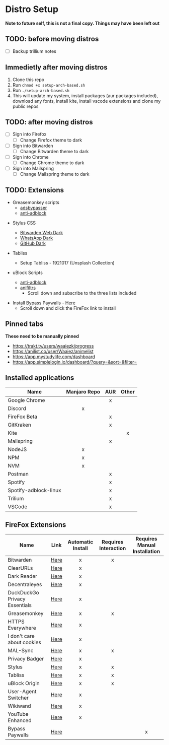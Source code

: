 # Distro Setup

**Note to future self, this is not a final copy. Things may have been left out**

## TODO: before moving distros

-   [ ] Backup trillium notes

## Immedietly after moving distros

1. Clone this repo
2. Run `chmod +x setup-arch-based.sh`
3. Run `./setup-arch-based.sh`
4. This will update my system, install packages (aur packages included), download any fonts, install kite, install vscode extensions and clone my public repos

## TODO: after moving distros

-   [ ] Sign into Firefox
    -   [ ] Change Firefox theme to dark
-   [ ] Sign into Bitwarden
    -   [ ] Change Bitwarden theme to dark
-   [ ] Sign into Chrome
    -   [ ] Change Chrome theme to dark
-   [ ] Sign into Mailspring
    -   [ ] Change Mailspring theme to dark

## TODO: Extensions

-   Greasemonkey scripts
    -   [adsbypasser](https://adsbypasser.github.io/releases/adsbypasser.full.es7.user.js)
    -   [anti-adblock](https://greasyfork.org/scripts/735-anti-adblock-killer-reek/code/Anti-Adblock%20Killer%20%7C%20Reek.user.js)

*   Stylus CSS

    -   [Bitwarden Web Dark](https://userstyles.org/styles/163917/bitwarden-vault-dark-full-width)
    -   [WhatsApp Dark](https://userstyles.org/styles/142096/dark-whatsapp-by-vednoc)
    -   [GitHub Dark](https://raw.githubusercontent.com/StylishThemes/GitHub-Dark/master/github-dark.user.css)

-   Tabliss

    -   Setup Tabliss - 1921017 (Unsplash Collection)

*   uBlock Scripts

    -   [anti-adblock](http://reek.github.io/anti-adblock-killer/#filterlist)
    -   [anifiltrs](https://github.com/Karmesinrot/Anifiltrs/)
        -   Scroll down and subscribe to the three lists included

-   Install Bypass Paywalls - [Here](https://github.com/iamadamdev/bypass-paywalls-chrome/blob/master/README.md)
    -   Scroll down and click the FireFox link to install

## Pinned tabs

**These need to be manually pinned**

-   https://trakt.tv/users/waaiezk/progress
-   https://anilist.co/user/Waaiez/animelist
-   https://app.mystudylife.com/dashboard
-   https://app.simplelogin.io/dashboard/?query=&sort=&filter=

## Installed applications

| Name                  | Manjaro Repo | AUR | Other |
| --------------------- | :----------: | :-: | :---: |
| Google Chrome         |              |  x  |       |
| Discord               |      x       |     |       |
| FireFox Beta          |              |  x  |       |
| GitKraken             |              |  x  |       |
| Kite                  |              |     |   x   |
| Mailspring            |              |  x  |       |
| NodeJS                |      x       |     |       |
| NPM                   |      x       |     |       |
| NVM                   |      x       |     |       |
| Postman               |              |  x  |       |
| Spotify               |              |  x  |       |
| Spotify-adblock-linux |              |  x  |       |
| Trilium               |              |  x  |       |
| VSCode                |              |  x  |       |

## FireFox Extensions

| Name                          | Link                                                                                  | Automatic Install | Requires Interaction | Requires Manual Installation |
| ----------------------------- | ------------------------------------------------------------------------------------- | :---------------: | :------------------: | :--------------------------: |
| Bitwarden                     | [Here](https://addons.mozilla.org/en-US/firefox/addon/bitwarden-password-manager/)    |         x         |          x           |                              |
| ClearURLs                     | [Here](https://addons.mozilla.org/en-US/firefox/addon/clearurls/)                     |         x         |                      |                              |
| Dark Reader                   | [Here](https://addons.mozilla.org/en-US/firefox/addon/darkreader/)                    |         x         |                      |                              |
| Decentraleyes                 | [Here](https://addons.mozilla.org/en-US/firefox/addon/decentraleyes/)                 |         x         |                      |                              |
| DuckDuckGo Privacy Essentials | [Here](https://addons.mozilla.org/en-US/firefox/addon/duckduckgo-for-firefox/)        |         x         |                      |                              |
| Greasemonkey                  | [Here](https://addons.mozilla.org/en-US/firefox/addon/greasemonkey/)                  |         x         |          x           |                              |
| HTTPS Everywhere              | [Here](https://addons.mozilla.org/en-US/firefox/addon/https-everywhere/)              |         x         |                      |                              |
| I don't care about cookies    | [Here](https://addons.mozilla.org/en-US/firefox/addon/i-dont-care-about-cookies/)     |         x         |                      |                              |
| MAL-Sync                      | [Here](https://addons.mozilla.org/en-US/firefox/addon/mal-sync/)                      |         x         |          x           |                              |
| Privacy Badger                | [Here](https://addons.mozilla.org/en-US/firefox/addon/privacy-badger17/)              |         x         |                      |                              |
| Stylus                        | [Here](https://addons.mozilla.org/en-US/firefox/addon/styl-us/)                       |         x         |          x           |                              |
| Tabliss                       | [Here](https://addons.mozilla.org/en-US/firefox/addon/tabliss/)                       |         x         |          x           |                              |
| uBlock Origin                 | [Here](https://addons.mozilla.org/en-US/firefox/addon/ublock-origin/)                 |         x         |          x           |                              |
| User-Agent Switcher           | [Here](https://addons.mozilla.org/en-US/firefox/addon/uaswitcher/)                    |         x         |                      |                              |
| Wikiwand                      | [Here](https://addons.mozilla.org/en-US/firefox/addon/wikiwand-wikipedia-modernized/) |         x         |                      |                              |
| YouTube Enhanced              | [Here](https://addons.mozilla.org/en-US/firefox/addon/enhancer-for-youtube/)          |         x         |                      |                              |
| Bypass Paywalls               | [Here](https://github.com/iamadamdev/bypass-paywalls-chrome/)                         |                   |                      |              x               |
